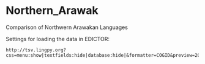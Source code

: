 # Northern_Arawak

Comparison of Northwern Arawakan Languages

Settings for loading the data in EDICTOR:

```
http://tsv.lingpy.org?css=menu:show|textfields:hide|database:hide|&formatter=COGID&preview=20&basics=DOCULECT|CONCEPT|VALUEINSOURCE|VALUE|FORM|SEGMENTS|SOURCE|COGID&highlight=SEGMENTS
```


